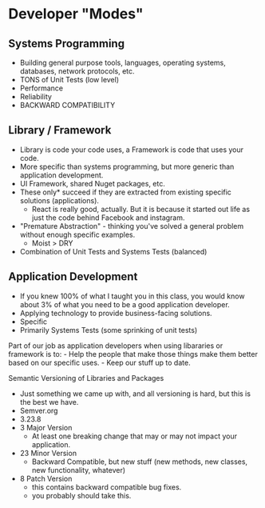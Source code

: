 # Developer "Modes"

## Systems Programming
- Building general purpose tools, languages, operating systems, databases, network protocols, etc.
- TONS of Unit Tests (low level)
- Performance
- Reliability
- BACKWARD COMPATIBILITY


## Library / Framework
- Library is code your code uses, a Framework is code that uses your code.
- More specific than systems programming, but more generic than application development.
- UI Framework, shared Nuget packages, etc.
- These only* succeed if they are extracted from existing specific solutions (applications). 
    - React is really good, actually. But it is because it started out life as just the code behind Facebook and
      instagram.
- "Premature Abstraction" - thinking you've solved a general problem without enough specific examples.
    - Moist > DRY
- Combination of Unit Tests and Systems Tests (balanced)

## Application Development
- If you knew 100% of what I taught you in this class, you would know about 3% of what you need to be a good application developer.
- Applying technology to provide business-facing solutions.
- Specific
- Primarily Systems Tests (some sprinking of unit tests)

Part of our job as application developers when using libararies or framework is to:
    - Help the people that make those things make them better based on our specific uses.
    - Keep our stuff up to date.



Semantic Versioning of Libraries and Packages
- Just something we came up with, and all versioning is hard, but this is the best we have.
- Semver.org
- 3.23.8
- 3 Major Version
    - At least one breaking change that may or may not impact your application.
- 23 Minor Version
    - Backward Compatible, but new stuff (new methods, new classes, new functionality, whatever)
- 8 Patch Version
    - this contains backward compatible bug fixes.
    - you probably should take this.

